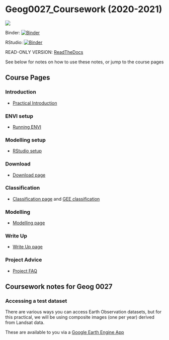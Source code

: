 # Geog0027_Coursework (2020-2021)

![](docs/images/class_movie4.gif)

Binder: [![Binder](https://mybinder.org/badge_logo.svg)](https://mybinder.org/v2/gh/profLewis/GEOG0027_Coursework.git/master)

RStudio: [![Binder](http://mybinder.org/badge_logo.svg)](http://mybinder.org/v2/gh/profLewis/GEOG0027_Coursework.git/master?urlpath=rstudio)

READ-ONLY VERSION:
[ReadTheDocs](https://geog0027-coursework-2020-2021.readthedocs.io/en/latest/)

See below for notes on how to use these notes, or jump to the course pages

## Course Pages

### Introduction
* [Practical Introduction](docs/1_PearlRiverIntro.ipynb)

### ENVI setup
* [Running ENVI](docs/2_RunningENVIOnYourOwnComputer.ipynb)

### Modelling setup
* [RStudio setup](docs/3_RunningROnYourOwnComputer.ipynb)

### Download
* [Download page](docs/4_DownloadLandsatFromGEE.ipynb)

### Classification
* [Classification page](docs/5_PearlRiverClassification.ipynb) and [GEE classification](docs/6_PythonGEE-Classification.ipynb)


### Modelling
* [Modelling page](docs/7_UrbanModel.ipynb)


### Write Up
* [Write Up page](docs/8_WriteUp.ipynb)

### Project Advice
* [Project FAQ](docs/9_ProjectAdvice.ipynb)

## Coursework notes for Geog 0027

### Accessing a test dataset

There are various ways you can access Earth Observation datasets, but for this practical, we will be using composite images (one per year) derived from Landsat data.

These are available to you via a [Google Earth Engine App](https://plewis.users.earthengine.app/view/shenzhen)

